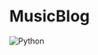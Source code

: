 # MusicBlog
<img
    alt="Python"
    src="https://img.shields.io/badge/Python-808080?logo=python&logoColor=black&style=social"
/>
